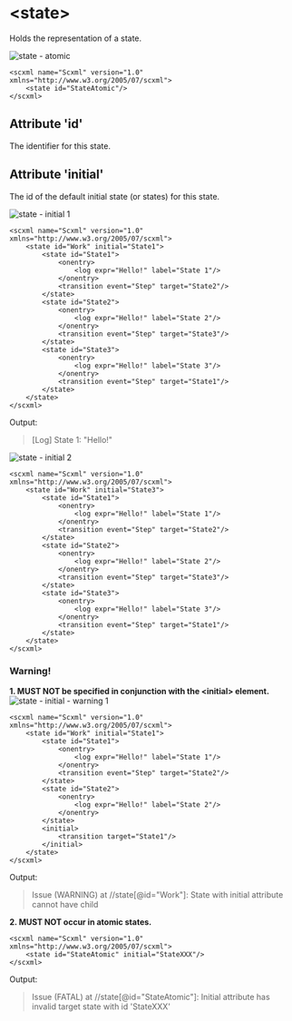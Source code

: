 # \<state\>
Holds the representation of a state.

![state - atomic](https://user-images.githubusercontent.com/18611095/28104861-bbb59528-66e5-11e7-8141-94691d7dab44.png)

```
<scxml name="Scxml" version="1.0" xmlns="http://www.w3.org/2005/07/scxml">
	<state id="StateAtomic"/>
</scxml>
```

## Attribute 'id'
The identifier for this state.

## Attribute 'initial'
The id of the default initial state (or states) for this state.

![state - initial 1](https://user-images.githubusercontent.com/18611095/28105233-51cbe67e-66e7-11e7-9c54-faf01ace8496.png)

```
<scxml name="Scxml" version="1.0" xmlns="http://www.w3.org/2005/07/scxml">
	<state id="Work" initial="State1">
		<state id="State1">
			<onentry>
				<log expr="Hello!" label="State 1"/>
			</onentry>
			<transition event="Step" target="State2"/>
		</state>
		<state id="State2">
			<onentry>
				<log expr="Hello!" label="State 2"/>
			</onentry>
			<transition event="Step" target="State3"/>
		</state>
		<state id="State3">
			<onentry>
				<log expr="Hello!" label="State 3"/>
			</onentry>
			<transition event="Step" target="State1"/>
		</state>
	</state>
</scxml>
```

Output:
> [Log] State 1: "Hello!"

![state - initial 2](https://user-images.githubusercontent.com/18611095/28105301-918f4896-66e7-11e7-9ead-d3c70e4543b1.png)

```
<scxml name="Scxml" version="1.0" xmlns="http://www.w3.org/2005/07/scxml">
	<state id="Work" initial="State3">
		<state id="State1">
			<onentry>
				<log expr="Hello!" label="State 1"/>
			</onentry>
			<transition event="Step" target="State2"/>
		</state>
		<state id="State2">
			<onentry>
				<log expr="Hello!" label="State 2"/>
			</onentry>
			<transition event="Step" target="State3"/>
		</state>
		<state id="State3">
			<onentry>
				<log expr="Hello!" label="State 3"/>
			</onentry>
			<transition event="Step" target="State1"/>
		</state>
	</state>
</scxml>
```

### Warning!
**1. MUST NOT be specified in conjunction with the \<initial\> element.**
![state - initial - warning 1](https://user-images.githubusercontent.com/18611095/28105509-575f14a2-66e8-11e7-8802-accaccf223a5.png)

```
<scxml name="Scxml" version="1.0" xmlns="http://www.w3.org/2005/07/scxml">
	<state id="Work" initial="State1">
		<state id="State1">
			<onentry>
				<log expr="Hello!" label="State 1"/>
			</onentry>
			<transition event="Step" target="State2"/>
		</state>
		<state id="State2">
			<onentry>
				<log expr="Hello!" label="State 2"/>
			</onentry>
		</state>
		<initial>
			<transition target="State1"/>
		</initial>
	</state>
</scxml>
```

Output:
> Issue (WARNING) at //state[@id="Work"]: State with initial attribute cannot have <initial> child

**2. MUST NOT occur in atomic states.**

```
<scxml name="Scxml" version="1.0" xmlns="http://www.w3.org/2005/07/scxml">
	<state id="StateAtomic" initial="StateXXX"/>
</scxml>
```

Output:
> Issue (FATAL) at //state[@id="StateAtomic"]: Initial attribute has invalid target state with id 'StateXXX'

